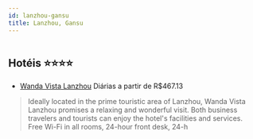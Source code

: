 ```yaml
---
id: lanzhou-gansu
title: Lanzhou, Gansu
---
```


<center><img src="https://assets.cosmos-data.com/14/5c5f65c0c72df5ee9bf37151d66e75b7-1956986.jpg" alt="" /></center>


## Hotéis ⭐️⭐️⭐️⭐️

-    [Wanda Vista Lanzhou](https://www.hurb.com/aud/https://www.hurb.com/hoteis/lanzhou/wanda-vista-lanzhou-JNP-JP181623?cmp=18055) Diárias a partir de R$467.13
   > Ideally located in the prime touristic area of Lanzhou, Wanda Vista Lanzhou promises a relaxing and wonderful visit. Both business travelers and tourists can enjoy the hotel&apos;s facilities and services. Free Wi-Fi in all rooms, 24-hour front desk, 24-h
